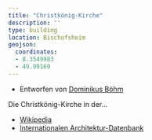 ```yaml
---
title: "Christkönig-Kirche"
description: ''
type: building
location: Bischofsheim
geojson:
  coordinates:
  - 8.3549983
  - 49.99169
---
```


* Entworfen von [Dominikus Böhm](/tags/Dominikus-Böhm)

Die Christkönig-Kirche in der...
* [Wikipedia](https://de.wikipedia.org/wiki/Christk%C3%B6nig_(Bischofsheim))
* [Internationalen Architektur-Datenbank](https://deu.archinform.net/projekte/794.htm)
